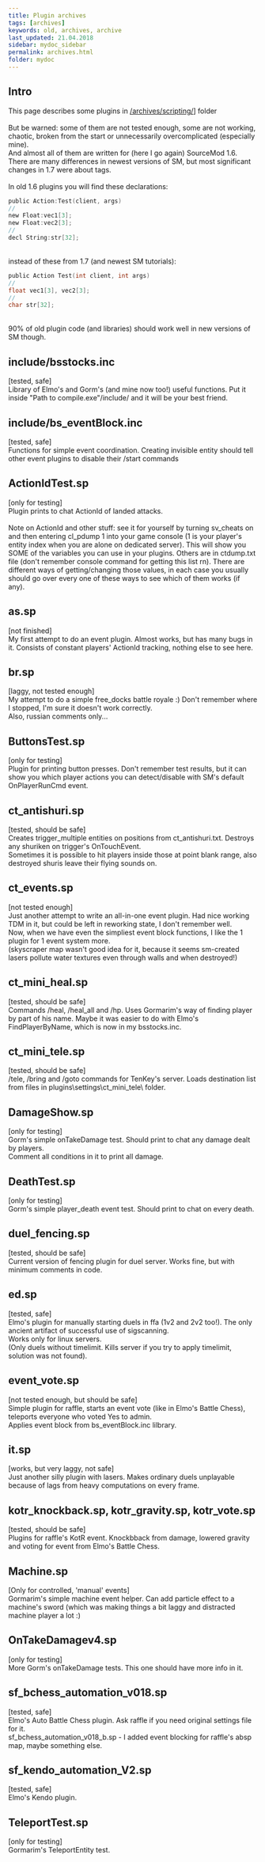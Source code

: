 ```yaml
---
title: Plugin archives
tags: [archives]
keywords: old, archives, archive
last_updated: 21.04.2018
sidebar: mydoc_sidebar
permalink: archives.html
folder: mydoc
---
```


## Intro
This page describes some plugins in <a href="https://github.com/DiretideCandy/Blade-Symphony-Plugin-Examples/tree/master/archives/scripting">/archives/scripting/</a>] folder<br><br>
But be warned: some of them are not tested enough, some are not working, chaotic, broken from the start or unnecessarily overcomplicated (especially mine).<br>
And almost all of them are written for (here I go again) SourceMod 1.6. 
There are many differences in newest versions of SM, but most significant changes in 1.7 were about tags.<br>
<br>In old 1.6 plugins you will find these declarations:
```c
public Action:Test(client, args)
//
new Float:vec1[3];
new Float:vec2[3];
//
decl String:str[32];
```
<br>instead of these from 1.7 (and newest SM tutorials):
```c
public Action Test(int client, int args)
//
float vec1[3], vec2[3];
//
char str[32];
```
<br> 90% of old plugin code (and libraries) should work well in new versions of SM though.

## include/bsstocks.inc

[tested, safe]<br>
Library of Elmo's and Gorm's (and mine now too!) useful functions. Put it inside "Path to compile.exe"/include/ and it will be your best friend. 

## include/bs_eventBlock.inc

[tested, safe]<br>
Functions for simple event coordination. Creating invisible entity should tell other event plugins to disable their /start commands

## ActionIdTest.sp

[only for testing]<br>
Plugin prints to chat ActionId of landed attacks.<br><br>
Note on ActionId and other stuff: see it for yourself by turning sv_cheats on and then entering cl_pdump 1 into your game console 
(1 is your player's entity index when you are alone on dedicated server).
This will show you SOME of the variables you can use in your plugins. Others are in ctdump.txt file (don't remember console command for getting this list rn).
There are different ways of getting/changing those values, in each case you usually should go over every one of these ways to see which of them works (if any). 

## as.sp

[not finished]<br>
My first attempt to do an event plugin. Almost works, but has many bugs in it. Consists of constant players' ActionId tracking, nothing else to see here.

## br.sp

[laggy, not tested enough]<br>
My attempt to do a simple free_docks battle royale :) Don't remember where I stopped, I'm sure it doesn't work correctly.<br>
Also, russian comments only...

## ButtonsTest.sp

[only for testing]<br>
Plugin for printing button presses. Don't remember test results, but it can show you which player actions you can detect/disable with SM's default OnPlayerRunCmd event.

## ct_antishuri.sp

[tested, should be safe]<br>
Creates trigger_multiple entities on positions from ct_antishuri.txt. Destroys any shuriken on trigger's OnTouchEvent. <br>
Sometimes it is possible to hit players inside those at point blank range, also destroyed shuris leave their flying sounds on.

## ct_events.sp

[not tested enough]<br>
Just another attempt to write an all-in-one event plugin. Had nice working TDM in it, but could be left in reworking state, I don't remember well.<br>
Now, when we have even the simpliest event block functions, I like the 1 plugin for 1 event system more.<br>
(skyscraper map wasn't good idea for it, because it seems sm-created lasers pollute water textures even through walls and when destroyed!)

## ct_mini_heal.sp

[tested, should be safe]<br>
Commands /heal, /heal_all and /hp. Uses Gormarim's way of finding player by part of his name. 
Maybe it was easier to do with Elmo's FindPlayerByName, which is now in my bsstocks.inc.

## ct_mini_tele.sp

[tested, should be safe]<br>
/tele, /bring and /goto commands for TenKey's server. Loads destination list from files in plugins\settings\ct_mini_tele\ folder.

## DamageShow.sp

[only for testing]<br>
Gorm's simple onTakeDamage test. Should print to chat any damage dealt by players.<br>
Comment all conditions in it to print all damage.

## DeathTest.sp

[only for testing]<br>
Gorm's simple player_death event test. Should print to chat on every death.

## duel_fencing.sp

[tested, should be safe]<br>
Current version of fencing plugin for duel server. Works fine, but with minimum comments in code.

## ed.sp

[tested, safe]<br>
Elmo's plugin for manually starting duels in ffa (1v2 and 2v2 too!). The only ancient artifact of successful use of sigscanning.<br>
Works only for linux servers.<br>
(Only duels without timelimit. Kills server if you try to apply timelimit, solution was not found).

## event_vote.sp

[not tested enough, but should be safe]<br>
Simple plugin for raffle, starts an event vote (like in Elmo's Battle Chess), teleports everyone who voted Yes to admin.<br>
Applies event block from bs_eventBlock.inc lilbrary.

## it.sp

[works, but very laggy, not safe]<br>
Just another silly plugin with lasers. Makes ordinary duels unplayable because of lags from heavy computations on every frame.<br>

## kotr_knockback.sp, kotr_gravity.sp, kotr_vote.sp

[tested, should be safe]<br>
Plugins for raffle's KotR event. Knockbback from damage, lowered gravity and voting for event from Elmo's Battle Chess.

## Machine.sp

[Only for controlled, 'manual' events]<br>
Gormarim's simple machine event helper. Can add particle effect to a machine's sword (which was making things a bit laggy and distracted machine player a lot :)

## OnTakeDamagev4.sp

[only for testing]<br>
More Gorm's onTakeDamage tests. This one should have more info in it.

## sf_bchess_automation_v018.sp

[tested, safe]<br>
Elmo's Auto Battle Chess plugin. Ask raffle if you need original settings file for it.<br>
sf_bchess_automation_v018_b.sp - I added event blocking for raffle's absp map, maybe something else.

## sf_kendo_automation_V2.sp

[tested, safe]<br>
Elmo's Kendo plugin.

## TeleportTest.sp

[only for testing]<br>
Gormarim's TeleportEntity test.
